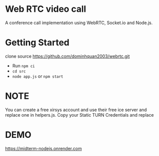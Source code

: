 # Web RTC video call
A conference call implementation using WebRTC, Socket.io and Node.js. 
# Getting Started
clone source https://github.com/dominhquan2003/webrtc.git 
- Run `npm ci`
- `cd src`
- `node app.js` or `npm start`
# NOTE 
You can create a free xirsys account and use their free ice server and replace one in helpers.js. Copy your Static TURN Credentials and replace 
# DEMO 
https://midterm-nodejs.onrender.com
